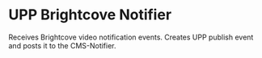 # UPP Brightcove Notifier

Receives Brightcove video notification events. Creates UPP publish event and posts it to the CMS-Notifier.

